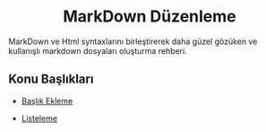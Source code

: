 <h1 align="center">MarkDown Düzenleme</h1>

MarkDown ve Html syntaxlarını birleştirerek daha güzel gözüken ve kullanışlı markdown dosyaları oluşturma rehberi.

## Konu Başlıkları
- [Başlık Ekleme](https://github.com/yazilimcimekani/MarkDown/blob/master/files/baslik.md)

- [Listeleme](https://github.com/yazilimcimekani/MarkDown/blob/master/files/liste.md)